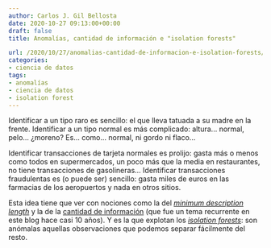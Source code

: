 ```yaml
---
author: Carlos J. Gil Bellosta
date: 2020-10-27 09:13:00+00:00
draft: false
title: Anomalías, cantidad de información e "isolation forests"

url: /2020/10/27/anomalias-cantidad-de-informacion-e-isolation-forests/
categories:
- ciencia de datos
tags:
- anomalías
- ciencia de datos
- isolation forest
---
```





Identificar a un tipo raro es sencillo: el que lleva tatuada a su madre en la frente. Identificar a un tipo normal es más complicado: altura... normal, pelo... ¿moreno? Es... como... normal, ni gordo ni flaco...







Identificar transacciones de tarjeta normales es prolijo: gasta más o menos como todos en supermercados, un poco más que la media en restaurantes, no tiene transacciones de gasolineras... Identificar transacciones fraudulentas es (o puede ser) sencillo: gasta miles de euros en las farmacias de los aeropuertos y nada en otros sitios.







Esta idea tiene que ver con nociones como la del _[minimum description length](https://en.wikipedia.org/wiki/Minimum_description_length)_ y la de la [cantidad de información](https://www.datanalytics.com/2011/09/22/anonimidad-y-cantidad-de-informacion/) (que fue un tema recurrente en este blog hace casi 10 años). Y es la que explotan los _[isolation forests](https://en.wikipedia.org/wiki/Isolation_forest)_: son anómalas aquellas observaciones que podemos separar fácilmente del resto.



